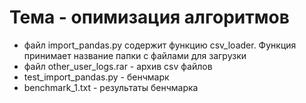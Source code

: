 # Тема - опимизация алгоритмов
* файл import_pandas.py содержит функцию csv_loader. Функция принимает название папки с файлами для загрузки
* файл other_user_logs.rar - архив csv файлов
* test_import_pandas.py - бенчмарк
* benchmark_1.txt - результаты бенчмарка
